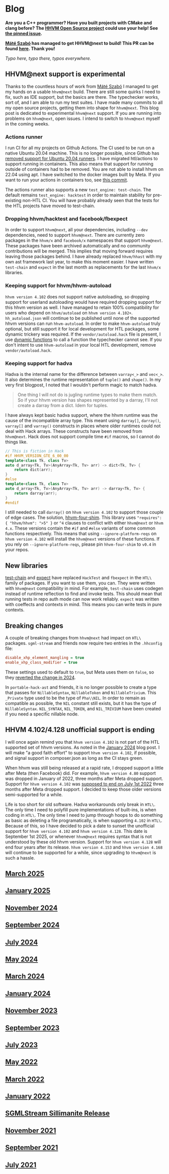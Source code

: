 # Blog

**Are you a C++ programmer? Have you built projects with CMake and clang before? The [HHVM Open Source project](https://github.com/facebook/hhvm) could use your help! See [the pinned issue](https://github.com/hershel-theodore-layton/hershel-theodore-layton/issues/2).**

**[Máté Szabó](https://github.com/mszabo-wikia) has managed to get HHVM@next to build! This PR can be found [here](https://github.com/facebook/hhvm/pull/9564). Thank you!**

_Typo here, typo there, typos everywhere._

## HHVM@next support is experimental

Thanks to the countless hours of work from [Máté Szabó](https://github.com/mszabo-wikia)
I managed to get my hands on a usable `hhvm@next` build. There are still some
quirks I need to fix, such as IDE support, but the basics are there. The
typechecker works, sort of, and I am able to run my test suites. I have made
many commits to all my open source projects, getting them into shape for
`hhvm@next`. This blog post is dedicated to experimental `hhvm@next` support.
If you are running into problems on `hhvm@next`, open issues. I intend to
switch to `hhvm@next` myself in the coming weeks.

### Actions runner

I run CI for all my projects on Github Actions. The CI used to be run on a
native Ubuntu 20.04 machine. This is no longer possible, since Github has [removed support for Ubuntu 20.04 runners](https://github.blog/changelog/2025-01-15-github-actions-ubuntu-20-runner-image-brownout-dates-and-other-breaking-changes/).
I have migrated htl/actions to support running in containers. This also means
that support for running outside of containers had to be removed. You are not
able to install hhvm on 22.04 using apt. I have switched to the docker images
built by Meta. If you want to run your actions in containers too, see
[this commit](https://github.com/hershel-theodore-layton/simple-web-token/commit/03f403de6a084e0418d03d9beccc19d8a3227b85).

The actions runner also supports a new `test_engine: test-chain`. The default
remains `test_engine: hacktest` in order to maintain stability for 
pre-existing non-HTL CI. You will have probably already seen that the tests
for the HTL projects have moved to test-chain.

### Dropping hhvm/hacktest and facebook/fbexpect

In order to support `hhvm@next`, all your dependencies, including `--dev`
dependencies, need to support `hhvm@next`. There are currently zero packages
in the `hhvm/x` and `facebook/x` namespaces that support `hhvm@next`. These
packages have been archived automatically and no community contributions will
be merged. This implies that moving forward requires leaving those packages
behind. I have already replaced `hhvm/hhast` with my own ast framework last
year, to make this moment easier. I have written `test-chain` and `expect` in
the last month as replacements for the last `hhvm/x` libraries.

### Keeping support for hhvm/hhvm-autoload

`hhvm version 4.102` does not support native autoloading, so dropping support
for userland autoloading would have required dropping support for this hhvm
version as well. I have managed to retain 100% compatibility for users who
depend on `hhvm/autoload` on `hhvm version 4.102+`. `hh_autoload.json` will
continue to be published until none of the supported hhvm versions can run
`hhvm-autoload`. In order to make `hhvm-autoload` truly optional, but still
support it for local development for HTL packages, some dynamic trickery was
required. If the `vendor/autoload.hack` file is present, I use [dynamic functions](https://docs.hhvm.com/hack/reference/function/HH.dynamic_fun/)
to call a function the typechecker cannot see. If you don't intent to use
`hhvm-autoload` in your local HTL development, remove `vendor/autoload.hack`.

### Keeping support for hadva

Hadva is the internal name for the difference between `varray<_>` and `vec<_>`.
It also determines the runtime representation of `tuple()` and `shape()`. In
my very first blogpost, I noted that I wouldn't perform magic to match hadva.

> One thing I will not do is jugling runtime types to make them match. So if
> your hhvm version has shapes represented by a darray, I'll not create a
> darray from a dict. Idem for tuples.

I have always kept basic hadva support, where the hhvm runtime was the cause
of the incompatible array type. This meant using `darray[]`, `darray()`,
`varray[]` and `varray()` constructs in places where older runtimes could not
deal with Hack arrays. These constructs have been removed from `hhvm@next`.
Hack does not support compile time `#if` macros, so I cannot do things like.

```CPP
// This is fiction in Hack
#if HHVM_VERSION_GTE_6_00_00
template<class Tk, class Tv>
auto d_array<Tk, Tv>(AnyArray<Tk, Tv> arr) -> dict<Tk, Tv> {
    return dict(arr);
}
#else
template<class Tk, class Tv>
auto d_array<Tk, Tv>(AnyArray<Tk, Tv> arr) -> darray<Tk, Tv> {
    return darray(arr);
}
#endif
```

I still needed to call `darray()` on `hhvm version 4.102` to support those
couple of edge cases. The solution, [hhvm-four-shim](https://github.com/hershel-theodore-layton/hhvm-four-shim).
This library uses `"requires": { "hhvm/hhvm": ">5" }` or `^4` clauses to
conflict with either `hhvm@next` or `hhvm 4.x`. These versions contain the
`#if` and `#else` variants of some common functions respectively. This means
that using `--ignore-platform-reqs` on `hhvm version 4.102` will install the
`hhvm@next` versions of these functions. If you rely on `--ignore-platform-reqs`, please pin `hhvm-four-shim` to `v0.4` in your repos.

## New libraries

[test-chain](https://github.com/hershel-theodore-layton/test-chain) and [expect](https://github.com/hershel-theodore-layton/expect) have
replaced `HackTest` and `fbexpect` in the `HTL\` family of packages. If you
want to use them, you can. They were written with `hhvm@next` compatibility
in mind. For example, `test-chain` uses codegen instead of runtime reflection
to find and invoke tests. This should mean that running tests in repo auth
mode can now work reliably. `expect` was written with coeffects and contexts
in mind. This means you can write tests in pure contexts.

## Breaking changes

A couple of breaking changes from `hhvm@next` had impact on `HTL\` packages.
`sgml-stream` and friends now require two entries in the `.hhconfig` file:

```INI
disable_xhp_element_mangling = true
enable_xhp_class_modifier = true
```

These settings used to default to `true`, but Meta uses them on `false`, so
they [reverted the change in 2024](https://github.com/facebook/hhvm/commit/c6db057c8eef2855552e94791696869e8cde4364).

In `portable-hack-ast` and friends, it is no longer possible to create a type
that passes for `NillableSyntax`, `NillableToken` and `NillableTrivium`. This
`_Private` type used to be the type of `Pha\\NIL`. In order to remain as
compatible as possible, the `NIL` constant still exists, but it has the type
of `NillableSyntax`. `NIL_SYNTAX`, `NIL_TOKEN`, and `NIL_TRIVIUM` have been
created if you need a specific nillable node.

## HHVM 4.102/4.128 unofficial support is ending

I will once again remind you that `hhvm version 4.102` is not part of the HTL
supported set of hhvm versions. As noted in the [January 2024](https://github.com/hershel-theodore-layton/hershel-theodore-layton/blob/master/2024-01.md)
blog post. I will make "a good faith effort" to support `hhvm version 4.102`,
if possible, and signal support in composer.json as long as the CI stays green.

When hhvm was still being released at a rapid rate, I dropped support a little
after Meta (then Facebook) did. For example, `hhvm version 4.80` support was
dropped in January of 2022, three months after Meta dropped support. Support
for `hhvm version 4.102` was [supposed to end on July 1st 2022](https://github.com/hershel-theodore-layton/hershel-theodore-layton/blob/master/2022-03.md)
three months after Meta dropped support. I decided to keep those older versions
semi-supported for a while.

Life is too short for old software. Hadva workarounds only break in `HTL\`. The
only time I need to polyfill pure implementations of built-ins, is when coding
in `HTL\`. The only time I need to jump through hoops to do something as basic
as deleting a file programatically, is when supporting `4.102` in `HTL\`.
Because of this, so I have decided to pick a date to sunset the unofficial support for `hhvm version 4.102` and `hhvm version 4.128`. This date is 
September 1st 2025, or whenever `hhvm@next` requires syntax that is not
understood by these old hhvm version. Support for `hhvm version 4.128` will end
four years after its release. `hhvm version 4.153` and `hhvm version 4.168` 
will continue to be supported for a while, since upgrading to `hhvm@next` is
such a hassle.

## [March 2025](https://github.com/hershel-theodore-layton/hershel-theodore-layton/blob/master/2025-03.md)
## [January 2025](https://github.com/hershel-theodore-layton/hershel-theodore-layton/blob/master/2025-01.md)
## [November 2024](https://github.com/hershel-theodore-layton/hershel-theodore-layton/blob/master/2024-11.md)
## [September 2024](https://github.com/hershel-theodore-layton/hershel-theodore-layton/blob/master/2024-09.md)
## [July 2024](https://github.com/hershel-theodore-layton/hershel-theodore-layton/blob/master/2024-07.md)
## [May 2024](https://github.com/hershel-theodore-layton/hershel-theodore-layton/blob/master/2024-05.md)
## [March 2024](https://github.com/hershel-theodore-layton/hershel-theodore-layton/blob/master/2024-03.md)
## [January 2024](https://github.com/hershel-theodore-layton/hershel-theodore-layton/blob/master/2024-01.md)
## [November 2023](https://github.com/hershel-theodore-layton/hershel-theodore-layton/blob/master/2023-11.md)
## [September 2023](https://github.com/hershel-theodore-layton/hershel-theodore-layton/blob/master/2023-09.md)
## [July 2023](https://github.com/hershel-theodore-layton/hershel-theodore-layton/blob/master/2023-07.md)
## [May 2022](https://github.com/hershel-theodore-layton/hershel-theodore-layton/blob/master/2022-05.md)
## [March 2022](https://github.com/hershel-theodore-layton/hershel-theodore-layton/blob/master/2022-03.md)
## [January 2022](https://github.com/hershel-theodore-layton/hershel-theodore-layton/blob/master/2022-01.md)
## [SGMLStream Sillimanite Release](https://github.com/hershel-theodore-layton/hershel-theodore-layton/blob/master/2022-release-announcement-sgml-stream-sillimanite.md)
## [November 2021](https://github.com/hershel-theodore-layton/hershel-theodore-layton/blob/master/2021-11.md)
## [September 2021](https://github.com/hershel-theodore-layton/hershel-theodore-layton/blob/master/2021-09.md)
## [July 2021](https://github.com/hershel-theodore-layton/hershel-theodore-layton/blob/master/2021-07.md)
